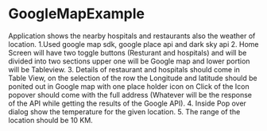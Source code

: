 # GoogleMapExample

Application shows the nearby hospitals and restaurants also the weather of location.
1.Used google map sdk, google place api and dark sky api
2. Home Screen will have two toggle buttons (Resturant and hospitals) and will be divided into two sections upper one will be Google map and lower portion will be Tableview.
3. Details of restaurant and hospitals should come in Table View, on the selection of the row the Longitude and latitude should be ponited out in Google map with one place holder icon on Click of the Icon popover should come with the full address (Whatever will be the response of the API while getting the results of the Google API).
4. Inside Pop over dialog show the temperature for the given location.
5. The range of the location should be 10 KM.
